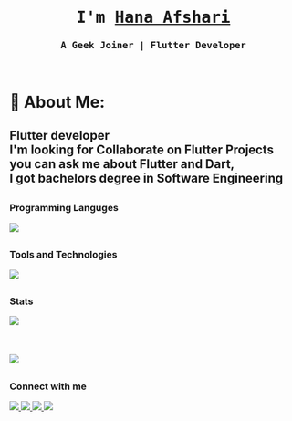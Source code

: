  <p align="center"><h1 align="center"><samp> I'm <a href="#">Hana Afshari </a> </samp></h1></p>
<p align="center"><h3 align="center"><samp> A Geek Joiner | Flutter Developer</samp></h3></p>
<br>
<div>

# 💫 About Me:
Flutter developer <br>I'm looking for Collaborate on Flutter Projects<br> you can ask me about Flutter and Dart, <br>I got bachelors degree in Software Engineering
---
##
### Programming Languges
  <a href="#">
    <img src="https://skillicons.dev/icons?i=dart&theme=dark" />
  </a>

##

### Tools and Technologies
  <a href="#">
    <img src="https://skillicons.dev/icons?i=flutter,vscode,git,github,firebase,androidstudio&theme=dark" />
  </a>

  
  


##

### Stats
  <a href="https://github.com/helenaAfshari">
<img align="center" src="https://github-readme-stats.vercel.app/api?username=helenaAfshari&theme=vue-dark&hide_border=false&include_all_commits=true&count_private=true" /></a>
</br>
<br>

</br>
<br>
<img align="center" src="https://github-readme-stats.vercel.app/api/top-langs/?username=helenaAfshari&theme=vue-dark&hide_border=false&include_all_commits=true&count_private=true&layout=compact">

##

### Connect with me
  <a href="https://instagram.com/flutter.dev.hana?igshid=YmMyMTA2M2Y=">
    <img src="https://skillicons.dev/icons?i=instagram&theme=dark" />
  </a>
  <a href="https://www.linkedin.com/in/hana-afshari-54798b202/">
    <img src="https://skillicons.dev/icons?i=linkedin&theme=dark" />
  </a>
  <a href="https://www.linkedin.com/in/hana-afshari-54798b202/">
    <img src="https://skillicons.dev/icons?i=email&theme=dark" />
  </a>
  <a href="https://mail.google.com/in/afshari.hln@gmail.com-54798b202/">
    <img src="https://skillicons.dev/icons?i=email&theme=dark" />
  </a>
   
 
